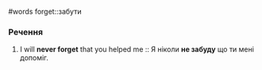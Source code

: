 #words 
forget::забути
<!--SR:!2022-11-06,3,250-->
### Речення
1. I will **never forget** that you helped me :: Я ніколи **не забуду** що ти мені допоміг.
<!--SR:!2022-11-06,3,250-->
